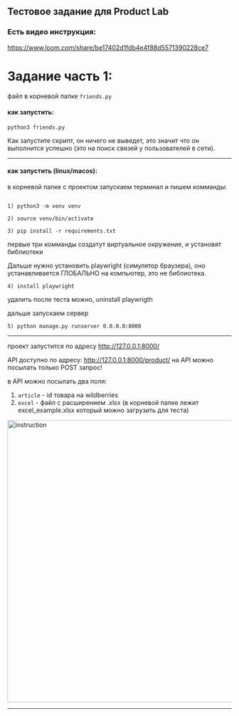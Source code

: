 ## Тестовое задание для Product Lab

### Есть видео инструкция:
https://www.loom.com/share/be17402d1fdb4e4f88d5571390228ce7

# Задание часть 1:

файл в корневой папке ```friends.py```

#### как запустить:
```
python3 friends.py
```
Как запустите скрипт, он ничего не выведет, это значит что он выполнится успешно (это на поиск связей у пользователей в сети). 


---

#### как запустить (linux/macos):

в корневой папке с проектом запускаем терминал и пишем комманды:
```

1) python3 -m venv venv

2) source venv/bin/activate

3) pip install -r requirements.txt
```

первые три комманды создатут виртуальное окружение, и установят библиотеки

Дальше нужно установить playwright (симулятор браузера), оно устанавливается ГЛОБАЛЬНО на компьютер, это не библиотека.

```
4) install playwright
```

удалить после теста можно, uninstall playwrigth

дальше запускаем сервер
```
5) python manage.py runserver 0.0.0.0:8000
```
---

проект запустится по адресу http://127.0.0.1:8000/

API доступно по адресу:
http://127.0.0.1:8000/product/
на API можно посылать только POST запрос!

в API можно посылать два поля: 
1) ```article``` - id товара на wildberries
2) ```excel``` - файл с расширением .xlsx (в корневой папке лежит excel_example.xlsx который можно загрузить для теста)

<img width="634" alt="instruction" src="https://user-images.githubusercontent.com/72818824/196244989-8911658e-977f-41c8-9024-eb49e6d5311c.png">

---

